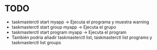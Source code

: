 # TODO

- taskmasterctl start myapp → Ejecuta el programa y muestra warning
- taskmasterctl start group myapp → Ejecuta el grupo
- taskmasterctl start program myapp → Ejecuta el program
- También podria añadir taskmasterctl list, taskmasterctl list programs y taskmasterctl list groups

